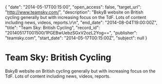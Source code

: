 {
  "date": "2014-05-17T00:15:00", 
  "open_access": false, 
  "target_url": "http://www.teamsky.com/", 
  "description": "BskyB website on British cycling generally but with increasing focus on the TdF. Lots of content including news, videos, reports.\r\n", 
  "end_date": "2014-08-04T19:00:00Z", 
  "title": "Team Sky: British Cycling", 
  "record_id": "20140517T001500/1PGEBwUebzSGxV2ozL2Yog==", 
  "publisher": "teamsky.com", 
  "start_date": "2014-05-17T00:15:00Z", 
  "subject": null
}

# Team Sky: British Cycling

BskyB website on British cycling generally but with increasing focus on the TdF. Lots of content including news, videos, reports.

